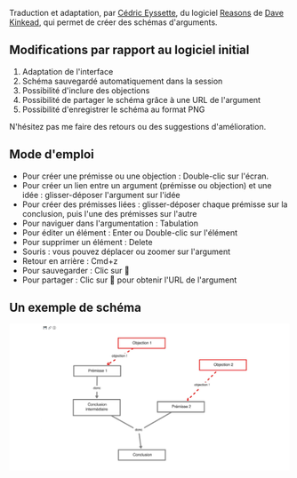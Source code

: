 Traduction et adaptation, par [Cédric Eyssette](https://eyssette.github.io/), du logiciel [Reasons](https://github.com/davekinkead/reasons) de [Dave Kinkead](https://github.com/davekinkead/), qui permet de créer des schémas d'arguments.

## Modifications par rapport au logiciel initial

1. Adaptation de l'interface
2. Schéma sauvegardé automatiquement dans la session
3. Possibilité d'inclure des objections
4. Possibilité de partager le schéma grâce à une URL de l'argument
5. Possibilité d'enregistrer le schéma au format PNG

N'hésitez pas me faire des retours ou des suggestions d'amélioration.

## Mode d'emploi

- Pour créer une prémisse ou une objection : Double-clic sur l'écran.
- Pour créer un lien entre un argument (prémisse ou objection) et une idée : glisser-déposer l'argument sur l'idée
- Pour créer des prémisses liées : glisser-déposer chaque prémisse sur la conclusion, puis l'une des prémisses sur l'autre
- Pour naviguer dans l'argumentation : Tabulation
- Pour éditer un élément : Enter ou Double-clic sur l'élément
- Pour supprimer un élément : Delete
- Souris : vous pouvez déplacer ou zoomer sur l'argument
- Retour en arrière : Cmd+z
- Pour sauvegarder : Clic sur 💾 
- Pour partager : Clic sur 🔗 pour obtenir l'URL de l'argument


## Un exemple de schéma

![](argument-map.jpeg)